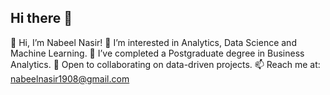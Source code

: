 ## Hi there 👋

👋 Hi, I’m Nabeel Nasir!
👀 I’m interested in Analytics, Data Science and Machine Learning.
🌱 I’ve completed a Postgraduate degree in Business Analytics.
💞️ Open to collaborating on data-driven projects.
📫 Reach me at: nabeelnasir1908@gmail.com
